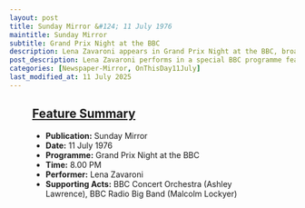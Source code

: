 ```yaml
---
layout: post
title: Sunday Mirror &#124; 11 July 1976
maintitle: Sunday Mirror
subtitle: Grand Prix Night at the BBC
description: Lena Zavaroni appears in Grand Prix Night at the BBC, broadcast on 11 July 1976.
post_description: Lena Zavaroni performs in a special BBC programme featuring the BBC Concert Orchestra and Radio Big Band.
categories: [Newspaper-Mirror, OnThisDay11July]
last_modified_at: 11 July 2025
---
```


<figure class="fig3">
  <div class="CardLayout">
    <div class="CardItem">
      <h2 id="infobox1" class="infobox">
        <a href="#infobox1">Feature Summary</a>
      </h2>
      <div class="CardItem split">
        <ul>
          <li><strong>Publication:</strong> Sunday Mirror</li>
          <li><strong>Date:</strong> 11 July 1976</li>
          <li><strong>Programme:</strong> Grand Prix Night at the BBC</li>
          <li><strong>Time:</strong> 8.00 PM</li>
          <li><strong>Performer:</strong> Lena Zavaroni</li>
          <li><strong>Supporting Acts:</strong> BBC Concert Orchestra (Ashley Lawrence), BBC Radio Big Band (Malcolm Lockyer)</li>
        </ul>
      </div>
    </div>
  </div>
</figure>
